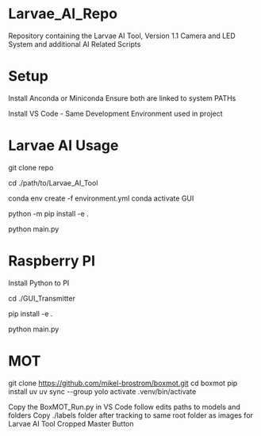 # Larvae_AI_Repo
Repository containing the Larvae AI Tool, Version 1.1 Camera and LED System and additional AI Related Scripts
# Setup
Install Anconda or Miniconda
Ensure both are linked to system PATHs

Install VS Code - Same Development Environment used in project

# Larvae AI Usage
git clone repo 

cd ./path/to/Larvae_AI_Tool

conda env create -f environment.yml
conda activate GUI

python -m pip install -e .

python main.py

# Raspberry PI 
Install Python to PI

cd ./GUI_Transmitter

pip install -e .

python main.py

# MOT 
git clone https://github.com/mikel-brostrom/boxmot.git
cd boxmot
pip install uv
uv sync --group yolo
activate .venv/bin/activate

Copy the BoxMOT_Run.py in VS Code follow edits paths to models and folders
Copy ./labels folder after tracking to same root folder as images for Larvae AI Tool Cropped Master Button
